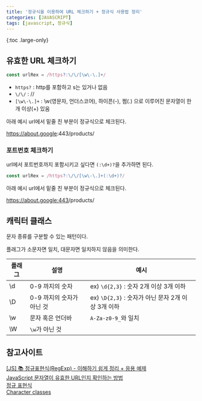```yaml
---
title: '정규식을 이용하여 URL 체크하기 + 정규식 사용법 정리'
categories: [JAVASCRIPT]
tags: [javascript, 정규식]
---
```


{:toc .large-only}

## 유효한 URL 체크하기

```js
const urlRex = /https?:\/\/[\w\-\.]+/
```

- `https?` : http를 포함하고 s는 있거나 없음
- `\/\/` : //
- `[\w\-\.]+` : \w(영문자, 언더스코어), 하이픈(-), 쩜(.) 으로 이루어진 문자열이 한개 이상(+) 있움

아래 예시 url에서 밑줄 친 부분이 정규식으로 체크된다.

<u>https://about.google</u>:443/products/

### 포트번호 체크하기

url에서 포트번호까지 포함시키고 싶다면 `(:\d+)?`을 추가하면 된다.

```js
const urlRex = /https?:\/\/[\w\-\.]+(:\d+)?/
```

아래 예시 url에서 밑줄 친 부분이 정규식으로 체크된다.

<u>https://about.google:443</u>/products/

## 캐릭터 클래스

문자 종류를 구분할 수 있는 패턴이다.

플래그가 소문자면 일치, 대문자면 일치하지 않음을 의미한다.

| 플래그 | 설명                      | 예시                                               |
| ------ | ------------------------- | -------------------------------------------------- |
| \d     | 0-9 까지의 숫자           | ex) `\d{2,3}` : 숫자 2개 이상 3개 이하             |
| \D     | 0-9 까지의 숫자가 아닌 것 | ex) `\D{2,3}` : 숫자가 아닌 문자 2개 이상 3개 이하 |
| \w     | 문자 혹은 언더바          | `A-Za-z0-9_`와 일치                                |
| \W     | `\w`가 아닌 것            |                                                    |

## 참고사이트

[[JS] 📚 정규표현식(RegExp) - 이해하기 쉽게 정리 + 응용 예제](https://inpa.tistory.com/entry/JS-%F0%9F%93%9A-%EC%A0%95%EA%B7%9C%EC%8B%9D-RegExp-%EB%88%84%EA%B5%AC%EB%82%98-%EC%9D%B4%ED%95%B4%ED%95%98%EA%B8%B0-%EC%89%BD%EA%B2%8C-%EC%A0%95%EB%A6%AC)<br/>
[JavaScript 문자열이 유효한 URL인지 확인하는 방법](https://www.freecodecamp.org/news/check-if-a-javascript-string-is-a-url/)<br/>
[정규 표현식](https://developer.mozilla.org/ko/docs/Web/JavaScript/Guide/Regular_Expressions#special-negated-character-set)<br/>
[Character classes](https://developer.mozilla.org/en-US/docs/Web/JavaScript/Guide/Regular_Expressions/Character_Classes)
